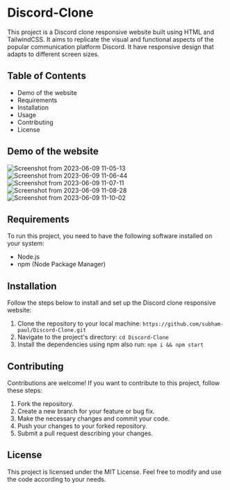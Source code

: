 # Discord-Clone

This project is a Discord clone responsive website built using HTML and TailwindCSS. It aims to replicate the visual and functional aspects of the popular communication platform Discord. It have responsive design that adapts to different screen sizes.

## Table of Contents
* Demo of the website
* Requirements
* Installation
* Usage
* Contributing
* License

## Demo of the website

![Screenshot from 2023-06-09 11-05-13](https://github.com/subham-paul/Discord-Clone/assets/52645265/244c764c-ec42-4b64-8bdf-200bca79e02d)
![Screenshot from 2023-06-09 11-06-44](https://github.com/subham-paul/Discord-Clone/assets/52645265/34f89d68-420a-40f0-9cb6-658131b0ea24)
![Screenshot from 2023-06-09 11-07-11](https://github.com/subham-paul/Discord-Clone/assets/52645265/f0bc3521-be15-4eef-814a-538e1c22e0ea)
![Screenshot from 2023-06-09 11-08-28](https://github.com/subham-paul/Discord-Clone/assets/52645265/4ad50a18-33d1-4a50-af97-d64e78e117d5)
![Screenshot from 2023-06-09 11-10-02](https://github.com/subham-paul/Discord-Clone/assets/52645265/ce9b1ffc-c787-4382-b496-200e9c6008b9)


## Requirements
To run this project, you need to have the following software installed on your system:

* Node.js
* npm (Node Package Manager)


## Installation
Follow the steps below to install and set up the Discord clone responsive website:

1. Clone the repository to your local machine:
``` https://github.com/subham-paul/Discord-Clone.git ```
2. Navigate to the project's directory:
```cd Discord-Clone```
3. Install the dependencies using npm also run:
```npm i && npm start```


## Contributing
Contributions are welcome! If you want to contribute to this project, follow these steps:

1. Fork the repository.
2. Create a new branch for your feature or bug fix.
3. Make the necessary changes and commit your code.
4. Push your changes to your forked repository.
5. Submit a pull request describing your changes.


## License
This project is licensed under the MIT License. Feel free to modify and use the code according to your needs.
